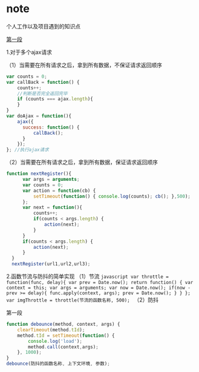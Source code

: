 # note
个人工作以及项目遇到的知识点

<a href="#1">第一段</a>

1.对于多个ajax请求

  （1）当需要在所有请求之后，拿到所有数据，不保证请求返回顺序
  ```javascript
  var counts = 0;
  var callBack = function() { 
      counts++;
      //判断是否完全返回完毕
      if (counts === ajax.length){
      }
  }
  var doAjax = function(){
      ajax({
        success: function() {
            callBack();
        }
      });
  }; //执行ajax请求
  ```
  
  （2）当需要在所有请求之后，拿到所有数据，保证请求返回顺序
  ```javascript
  function nextRegister(){
        var args = arguments;
        var counts = 0;
        var action = function(cb) {
            setTimeout(function() { console.log(counts); cb(); },500);
        };
        var next = function(){
            counts++;
            if(counts < args.length) {
                action(next);
            }
        }
        if(counts < args.length) {
            action(next);
        }
    }
    nextRegister(url1,url2,url3);
  ```
  
  2.函数节流与防抖的简单实现
    （1）节流
    ```javascript
    var throttle = function(func, delay){
        var prev = Date.now();
        return function() {
            var context = this;
            var args = arguments;
            var now = Date.now();
            if(now - prev >= delay){
                func.apply(context, args);
                prev = Date.now();
            }
        }
    };
    var imgThrottle = throttle(节流的函数名称, 500);
    ```
  （2）防抖
  
  <a name="1">第一段</a>
  
  ```javascript
  function debounce(method, context, args) {
      clearTimeout(method.tId);
      method.tId = setTimeout(function() {
          console.log('load');
          method.call(context,args);
      }, 1000);
  }
  debounce(防抖的函数名称, 上下文环境, 参数);
  ```
